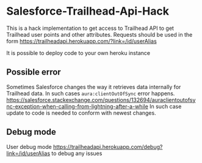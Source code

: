 # Salesforce-Trailhead-Api-Hack

This is a hack implementation to get access to Trailhead API to get Trailhead user points and other attributes.
Requests should be used in the form
https://trailheadapi.herokuapp.com/?link=/id/userAlias

It is possible to deploy code to your own heroku instance


## Possible error
Sometimes Salesforce changes the way it retrieves data internally for Trailhead data. In such cases `aura:clientOutOfSync` error happens. https://salesforce.stackexchange.com/questions/132694/auraclientoutofsync-exception-when-calling-from-lightning-after-a-while
In such case update to code is needed to conform with newest changes.

## Debug mode
User debug mode https://trailheadapi.herokuapp.com/debug?link=/id/userAlias to debug any issues
